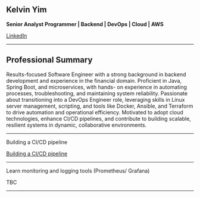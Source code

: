 ## Kelvin Yim
**Senior Analyst Programmer | Backend | DevOps | Cloud | AWS**

[LinkedIn](https://www.linkedin.com/in/kelvinyimmmmm/)

---
## Professional Summary
Results-focused Software Engineer with a strong background in backend development and experience in the financial domain. Proficient in Java, Spring Boot, and microservices, with hands- on experience in automating processes, troubleshooting, and maintaining system reliability. Passionate about transitioning into a DevOps Engineer role, leveraging skills in Linux server management, scripting, and tools like Docker, Ansible, and Terraform to drive automation and operational efficiency. Motivated to adopt cloud technologies, enhance CI/CD pipelines, and contribute to building scalable, resilient systems in dynamic, collaborative environments.

---
Building a CI/CD pipeline

[Building a CI/CD pipeline](https://github.com/kelvinyim0705/building_a_CICID_pipeline)

---
Learn monitoring and logging tools (Prometheus/ Grafana)

TBC

---

